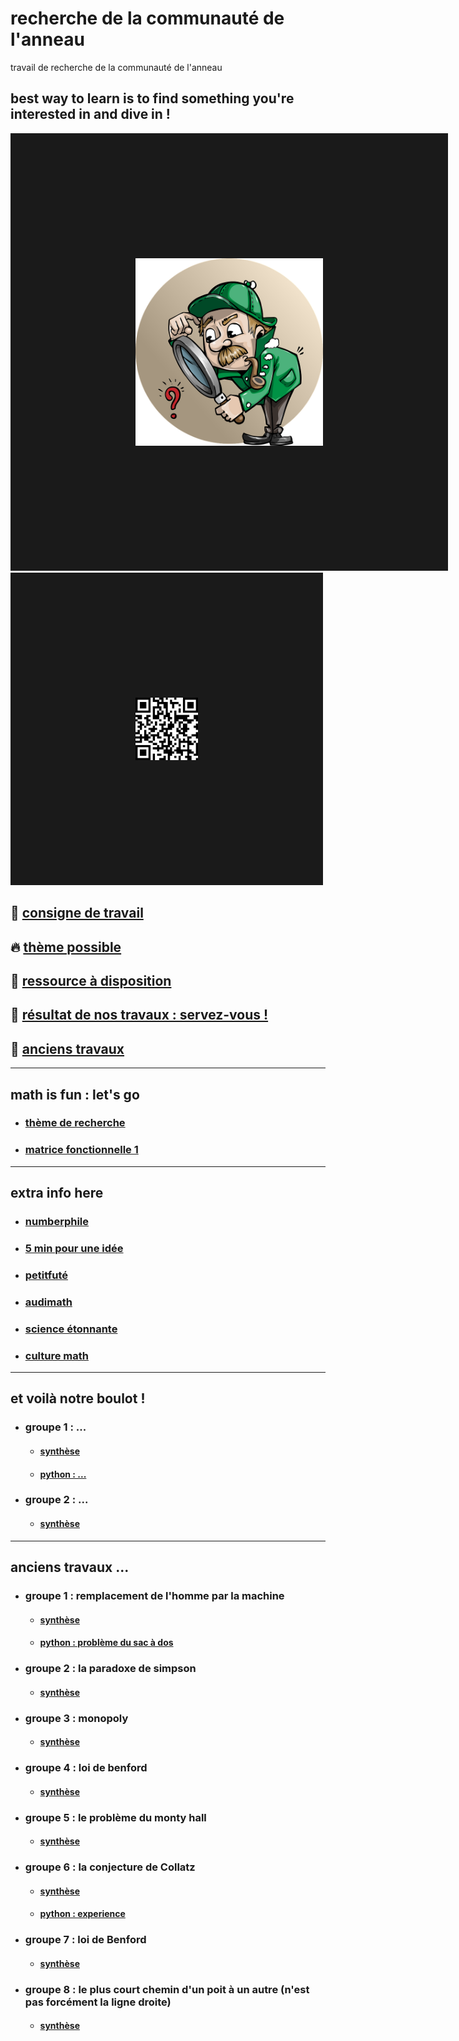 # recherche de la communauté de l'anneau
travail de recherche de la communauté de l'anneau<br/>


best way to learn is to find something you're interested in and dive in !
-------------------------------------------------------------------------------------------------------

<p><a href="https://youtu.be/hB6bfw622fo" target="_blank"><img src="https://github.com/Math13Net/recherche/blob/main/recherche.png" alt="recherche math et informatique" width="300" height="300" border="200" /></a> <img src="https://github.com/Math13Net/recherche/blob/main/qr-code.png" alt="math IT project" width="100" height="100" border="200" /><p>


## 🌈 [consigne de travail](https://github.com/Math13Net/recherche/blob/main/exploring%20math.pdf)

## 🔥 [thème possible](#theme)

## 🚀 [ressource à disposition](#ressource)

## 👋 [résultat de nos travaux : servez-vous !](#resultat)

## 👋 [anciens travaux](#ancien)
 
---------------------------------------------------------------------------------------------------------------------------
## <a name="theme"></a> math is fun : let's go
* ### [thème de recherche](https://github.com/Math13Net/recherche/blob/main/Th%C3%A8me.pdf)
* ### [matrice fonctionnelle 1]()


---------------------------------------------------------------------------------------------------------------------------
## <a name="ressource"></a> extra info here
* ### [numberphile](https://www.youtube.com/channel/UCoxcjq-8xIDTYp3uz647V5A)
* ### [5 min pour une idée](https://www.lebesgue.fr/en/5min)
* ### [petitfuté](https://petitfuté.com/math-lycee/)
* ### [audimath](http://video.math.cnrs.fr/)
* ### [science étonnante](https://www.youtube.com/channel/UCaNlbnghtwlsGF-KzAFThqA)
* ### [culture math](https://culturemath.ens.fr/)

---------------------------------------------------------------------------------------------------------------------------
## <a name="resultat"></a> et voilà notre boulot !
* ### groupe 1 : ...
  * #### [synthèse]()
  * #### [python : ...]()
* ### groupe 2 : ...
  * #### [synthèse]()

 

---------------------------------------------------------------------------------------------------------------------------
## <a name="ancien"></a> anciens travaux ...
* ### groupe 1 : remplacement de l'homme par la machine
  * #### [synthèse](https://github.com/Math13Net/recherche/blob/main/G1%20-%20resume.pdf)
  * #### [python : problème du sac à dos](https://github.com/Math13Net/recherche/blob/main/G1%20-%20experience.py)
* ### groupe 2 : la paradoxe de simpson
  * #### [synthèse](https://github.com/Math13Net/recherche/blob/main/G2%20-%20resume.pdf)
* ### groupe 3 : monopoly
  * #### [synthèse](https://github.com/Math13Net/recherche/blob/main/G3%20-%20resume.odt)
* ### groupe 4 : loi de benford
  * #### [synthèse](https://github.com/Math13Net/recherche/blob/main/G4%20-%20resume.pdf)
* ### groupe 5 : le problème du monty hall
  * #### [synthèse](https://github.com/Math13Net/recherche/blob/main/G5%20-%20resume.pdf)
* ### groupe 6 : la conjecture de Collatz
  * #### [synthèse](https://github.com/Math13Net/recherche/blob/main/G6%20-%20resume.pdf) 
  * #### [python : experience](https://github.com/Math13Net/recherche/blob/main/G6%20-%20experience.py) 
* ### groupe 7 : loi de Benford
  * #### [synthèse](https://github.com/Math13Net/recherche/blob/main/G7%20-%20synth%C3%A8se.pdf)
* ### groupe 8 : le plus court chemin d'un poit à un autre (n'est pas forcément la ligne droite)
  * #### [synthèse](https://github.com/Math13Net/recherche/blob/main/G8%20-%20resume.pdf) 
 
 

